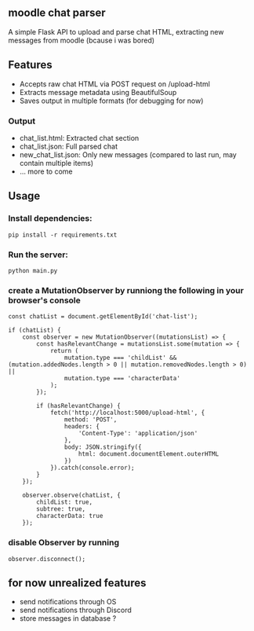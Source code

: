 ## moodle chat parser
A simple Flask API to upload and parse chat HTML, extracting new messages from moodle (bcause i was bored)

## Features

- Accepts raw chat HTML via POST request on /upload-html
- Extracts message metadata using BeautifulSoup
- Saves output in multiple formats (for debugging for now)

### Output

- chat_list.html: Extracted chat section
- chat_list.json: Full parsed chat
- new_chat_list.json: Only new messages (compared to last run, may contain multiple items)
- ... more to come


## Usage

### Install dependencies:
```
pip install -r requirements.txt

```

### Run the server:
```
python main.py

```

### create a MutationObserver by runniong the following in your browser's console

```
const chatList = document.getElementById('chat-list');

if (chatList) {
    const observer = new MutationObserver((mutationsList) => {
        const hasRelevantChange = mutationsList.some(mutation => {
            return (
                mutation.type === 'childList' && (mutation.addedNodes.length > 0 || mutation.removedNodes.length > 0) ||
                mutation.type === 'characterData'
            );
        });

        if (hasRelevantChange) {
            fetch('http://localhost:5000/upload-html', {
                method: 'POST',
                headers: {
                    'Content-Type': 'application/json'
                },
                body: JSON.stringify({
                    html: document.documentElement.outerHTML
                })
            }).catch(console.error);
        }
    });

    observer.observe(chatList, {
        childList: true,
        subtree: true,
        characterData: true
    });
```

### disable Observer by running
```
observer.disconnect();
```


## for now unrealized features
- send notifications through OS
- send notifications through Discord
- store messages in database ?
